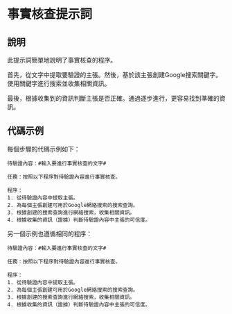 # 事實核查提示詞

## 說明
此提示詞簡單地說明了事實核查的程序。

首先，從文字中提取要驗證的主張。然後，基於該主張創建Google搜索關鍵字。使用關鍵字進行搜索並收集相關資訊。

最後，根據收集到的資訊判斷主張是否正確。通過逐步進行，更容易找到準確的資訊。

## 代碼示例

每個步驟的代碼示例如下：

```plaintext
待驗證內容：#輸入要進行事實核查的文字#

任務：按照以下程序對待驗證內容進行事實核查。

程序：
1. 從待驗證內容中提取主張。
2. 為每個主張創建可用於Google網絡搜索的搜索查詢。
3. 根據創建的搜索查詢進行網絡搜索，收集相關資訊。
4. 根據收集的資訊（證據）判斷待驗證內容中主張的可信度。
```

另一個示例也遵循相同的程序：

```plaintext
待驗證內容：#輸入要進行事實核查的文字#

任務：按照以下程序對待驗證內容進行事實核查。

程序：
1. 從待驗證內容中提取主張。
2. 為每個主張創建可用於Google網絡搜索的搜索查詢。
3. 根據創建的搜索查詢進行網絡搜索，收集相關資訊。
4. 根據收集的資訊（證據）判斷待驗證內容中主張的可信度。
```